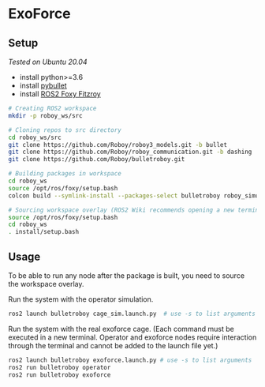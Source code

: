 # ExoForce

## Setup 
*Tested on Ubuntu 20.04*
- install python>=3.6
- install [pybullet](https://github.com/bulletphysics/bullet3/blob/master/README.md#pybullet)
- install [ROS2 Foxy Fitzroy](https://index.ros.org/doc/ros2/Installation/Foxy/)
```bash
# Creating ROS2 workspace
mkdir -p roboy_ws/src

# Cloning repos to src directory
cd roboy_ws/src
git clone https://github.com/Roboy/roboy3_models.git -b bullet
git clone https://github.com/Roboy/roboy_communication.git -b dashing
git clone https://github.com/Roboy/bulletroboy.git

# Building packages in workspace
cd roboy_ws
source /opt/ros/foxy/setup.bash
colcon build --symlink-install --packages-select bulletroboy roboy_simulation_msgs roboy_control_msgs roboy_middleware_msgs

# Sourcing workspace overlay (ROS2 Wiki recommends opening a new terminal before this step)
source /opt/ros/foxy/setup.bash
cd roboy_ws
. install/setup.bash
```

## Usage
To be able to run any node after the package is built, you need to source the workspace overlay.

Run the system with the operator simulation.
```bash
ros2 launch bulletroboy cage_sim.launch.py  # use -s to list arguments
```

Run the system with the real exoforce cage. 
(Each command must be executed in a new terminal. Operator and exoforce nodes require interaction through the terminal and cannot be added to the launch file yet.)
```bash
ros2 launch bulletroboy exoforce.launch.py # use -s to list arguments
ros2 run bulletroboy operator
ros2 run bulletroboy exoforce
```

